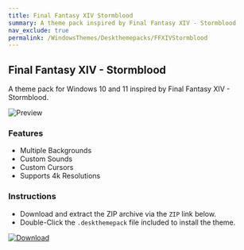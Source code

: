```yaml
---
title: Final Fantasy XIV Stormblood
summary: A theme pack inspired by Final Fantasy XIV - Stormblood
nav_exclude: true
permalink: /WindowsThemes/Deskthemepacks/FFXIVStormblood
---
```


## Final Fantasy XIV - Stormblood

A theme pack for Windows 10 and 11 inspired by Final Fantasy XIV - Stormblood.

![Preview](https://gitlab.com/the-back-room/deskthemepacks/sfw/ffxiv-stormblood/-/raw/main/Extras/Preview.bmp)

### Features

- Multiple Backgrounds
- Custom Sounds
- Custom Cursors
- Supports 4k Resolutions

### Instructions

- Download and extract the ZIP archive via the `ZIP` link below.
- Double-Click the `.deskthemepack` file included to install the theme.

[![Download](https://img.shields.io/badge/Download-black?style=plastic&logo=gitlab&logoColor=white&logoSize=auto&label=GitLab&labelColor=red&color=black&cacheSeconds=3600)](https://gitlab.com/the-back-room/deskthemepacks/sfw/ffxiv-stormblood/-/archive/main/ffxiv-stormblood-main.zip)
